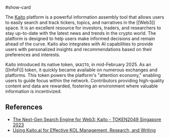 #show-card 

The [Kaito](https://www.kaito.ai/) platform is a powerful information assembly tool that allows users to easily search and track tickers, topics, and narratives in the [[Web3]] space. It is an excellent resource for investors, traders, and researchers to stay up-to-date with the latest news and trends in the crypto world. The platform is designed to help users make informed decisions and remain ahead of the curve. Kaito also integrates with AI capabilities to provide users with personalized insights and recommendations based on their preferences and interests.

Kaito introduced its native token, `$KAITO`, in mid-February 2025. As an [[InfoFi]] token, it quickly became available on numerous exchanges and platforms. This token powers the platform's "attention economy," enabling users to guide focus within the network. Contributors providing high-quality content and data are rewarded, fostering an environment where valuable information is incentivized.

## References

- [The Next-Gen Search Engine for Web3: Kaito - TOKEN2049 Singapore 2023](https://youtu.be/FfTNsu-aOEg?si=q_RYT-Cq9ARI9QX)
- [Using Kaito.ai for Effective KOL Management, Research, and Writing](https://youtu.be/PTO4QOzkc-0?si=xCjNOyb84t-WreyL)
